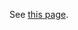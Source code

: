 
<!--
.. title: Disk Quota Exceeded
.. slug: DiskQuotaExceeded
.. date: 2017-07-01 10:35:28 UTC+01:00
.. tags:
.. category:
.. link:
.. description:
.. type: text
-->


See [this page](/pages/DiskQuota).
